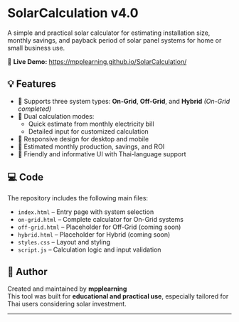# SolarCalculation v4.0

A simple and practical solar calculator for estimating installation size, monthly savings, and payback period of solar panel systems for home or small business use.

🔗 **Live Demo:** https://mpplearning.github.io/SolarCalculation/

## 💡 Features

- 🔸 Supports three system types: **On-Grid**, **Off-Grid**, and **Hybrid** *(On-Grid completed)*
- 🔸 Dual calculation modes:
  - Quick estimate from monthly electricity bill
  - Detailed input for customized calculation
- 🔸 Responsive design for desktop and mobile
- 🔸 Estimated monthly production, savings, and ROI
- 🔸 Friendly and informative UI with Thai-language support

## 💻 Code

The repository includes the following main files:

- `index.html` – Entry page with system selection
- `on-grid.html` – Complete calculator for On-Grid systems
- `off-grid.html` – Placeholder for Off-Grid (coming soon)
- `hybrid.html` – Placeholder for Hybrid (coming soon)
- `styles.css` – Layout and styling
- `script.js` – Calculation logic and input validation

## 👤 Author

Created and maintained by **mpplearning**  
This tool was built for **educational and practical use**, especially tailored for Thai users considering solar investment.

---

